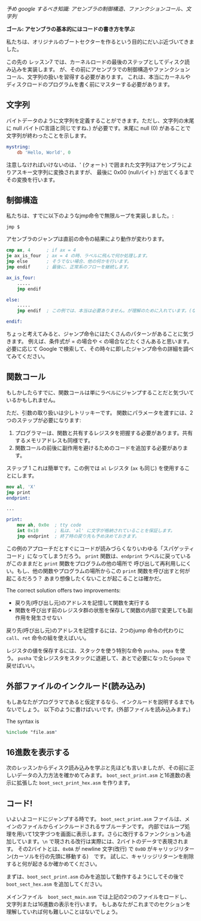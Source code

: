 *予め google するべき知識: アセンブラの制御構造、ファンクションコール、文字列*

**ゴール: アセンブラの基本的にはコードの書き方を学ぶ**

私たちは、オリジナルのブートセクターを作るという目的にだいぶ近づいてきました。

この先の レッスン7 では、カーネルロードの最後のステップとしてディスク読み込みを実装します。
が、その前にアセンブラでの制御構造やファンクションコール、文字列の扱いを習得する必要があります。
これは、本当にカーネルやディスクロードのプログラムを書く前にマスターする必要があります。

文字列
-----

バイトデータのように文字列を定義することができます。ただし、文字列の末尾に null バイト(C言語と同じですね、)
が必要です。末尾に null (0) があることで文字列が終わったことを示します。

```nasm
mystring:
    db 'Hello, World', 0
```

注意しなければいけないのは、' (クォート) で囲まれた文字列はアセンブラによりアスキー文字列に変換されますが、
最後に 0x00 (nullバイト) が出てくるまでその変換を行います。


制御構造
-------

私たちは、すでに以下のようなjmp命令で無限ループを実装しました。:

`jmp $` 

アセンブラのジャンプは直前の命令の結果により動作が変わります。

```nasm
cmp ax, 4      ; if ax = 4
je ax_is_four  ; ax = 4 の時、ラベルに飛んで何か処理します。
jmp else       ; そうでない場合、他の何かを行います。
jmp endif      ; 最後に、正常系のフローを継続します。

ax_is_four:
    .....
    jmp endif

else:
    .....
    jmp endif  ; この例では、本当は必要ありません。が理解のために入れています。(なくても結局、endifのアドレスに進む)

endif:
```

ちょっと考えてみると、ジャンプ命令にはたくさんのパターンがあることに気づきます。
例えば、条件式が = の場合や < の場合などたくさんあると思います。
必要に応じて Google で検索して、その時々に即したジャンプ命令の詳細を調べてみてください。


関数コール
--------

もしかしたらすでに、関数コールは単にラベルにジャンプすることだと気づいているかもしれません。

ただ、引数の取り扱いは少しトリッキーです。
関数にパラメータを渡すには、2つのステップが必要になります:

1. プログラマーは、関数と共有するレジスタを把握する必要があります。共有するメモリアドレスも同様です。
2. 関数コールの前後に副作用を避けるためのコードを追加する必要があります。

ステップ 1
これは簡単です。この例では `al` レジスタ (`ax` も同じ) を使用することにします。

```nasm
mov al, 'X'
jmp print
endprint:

...

print:
    mov ah, 0x0e  ; tty code
    int 0x10      ; 私は、'al' に文字が格納されていることを保証します。
    jmp endprint  ; 終了時の戻り先も予め決めておきます。
```

この例のアプローチだとすぐにコードが読みづらくなりいわゆる「スパゲッティコード」になってしまうだろう。
`print` 関数は、`endprint` ラベルに戻っているがこのままだと `print` 関数をプログラムの他の場所で
呼び出して再利用しにくい。もし、他の関数やプログラムの場所からこの `print` 関数を呼び出すと何が起こるだろう？
あまり想像したくないことが起こることは確かだ。


The correct solution offers two improvements:

- 戻り先(呼び出し元)のアドレスを記憶して関数を実行する
- 関数を呼び出す前のレジスタ群の状態を保存して関数の内部で変更しても副作用を発生させない

戻り先(呼び出し元)のアドレスを記憶するには、2つのjump 命令の代わりに `call`、`ret` 命令の組を使えばいい。

レジスタの値を保存するには、スタックを使う特別な命令 `pusha`、`popa` を使う。
`pusha` で全レジスタをスタックに退避して、あとで必要になったら`popa` で戻せばいい。


外部ファイルのインクルード(読み込み)
------------------------------


もしあなたがプログラマであると仮定するなら、インクルードを説明するまでもないでしょう。
以下のように書けばいいです。(外部ファイルを読み込みます。)

The syntax is
```nasm
%include "file.asm"
```


16進数を表示する
--------------

次のレッスンからディスク読み込みを学ぶと先ほども言いましたが、その前に正しいデータの入力方法を確かめてみます。
`boot_sect_print.asm` と16進数の表示に拡張した `boot_sect_print_hex.asm` を作ります。




コード! 
------

いよいよコードにジャンプする時です。
`boot_sect_print.asm` ファイルは、メインのファイルからインクルードされるサブルーチンです。
内部ではループ処理を用いて1文字づつを画面に表示します。さらに改行するファンクションも追加しています。`\n` で現される改行は実際には、2バイトのデータで表現されます。
その2バイトとは、`0x0A` が newline 文字(改行) で `0x0D` がキャリッジリターン(カーソルを行の先頭に移動する)　です。
試しに、キャリッジリターンを削除すると何が起きるか確かめてください。

まずは、`boot_sect_print.asm` のみを追加して動作するようにしてその後で
`boot_sect_hex.asm` を追加してください。

メインファイル　`boot_sect_main.asm` では上記の2つのファイルをロードし、
文字列または16進数の表示を行います。
もしあなたがこれまでのセクションを理解していれば何も難しいことはないでしょう。
